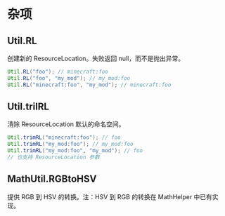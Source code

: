 # 杂项

## Util.RL

创建新的 ResourceLocation。失败返回 null，而不是抛出异常。

```java
Util.RL("foo"); // minecraft:foo
Util.RL("foo", "my_mod"); // my_mod:foo
Util.RL("minecraft:foo", "my_mod"); // minecraft:foo
```

## Util.trilRL

清除 ResourceLocation 默认的命名空间。

```java
Util.trimRL("minecraft:foo"); // foo
Util.trimRL("my_mod:foo"); // my_mod:foo
Util.trimRL("my_mod:foo", "my_mod"); // foo
// 也支持 ResourceLocation 参数
```

## MathUtil.RGBtoHSV

提供 RGB 到 HSV 的转换。注：HSV 到 RGB 的转换在 MathHelper 中已有实现。

